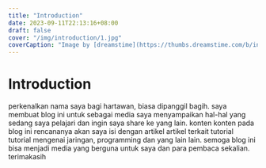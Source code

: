 ```yaml
---
title: "Introduction"
date: 2023-09-11T22:13:16+08:00
draft: false
cover: "/img/introduction/1.jpg"
coverCaption: "Image by [dreamstime](https://thumbs.dreamstime.com/b/introduction-concept-word-cork-board-77226561.jpg)"
---
```


<!-- {{< image src="https://thumbs.dreamstime.com/b/introduction-concept-word-cork-board-77226561.jpg" alt="Hello Friend" position="center" style="border-radius: 8px;" >}} -->

# Introduction

perkenalkan nama saya bagi hartawan, biasa dipanggil bagih. saya membuat blog ini untuk sebagai media saya menyampaikan hal-hal yang sedang saya pelajari dan ingin saya share ke yang lain. konten konten pada blog ini rencananya akan saya isi dengan artikel artikel terkait tutorial tutorial mengenai jaringan, programming dan yang lain lain. semoga blog ini bisa menjadi media yang berguna untuk saya dan para pembaca sekalian. terimakasih
